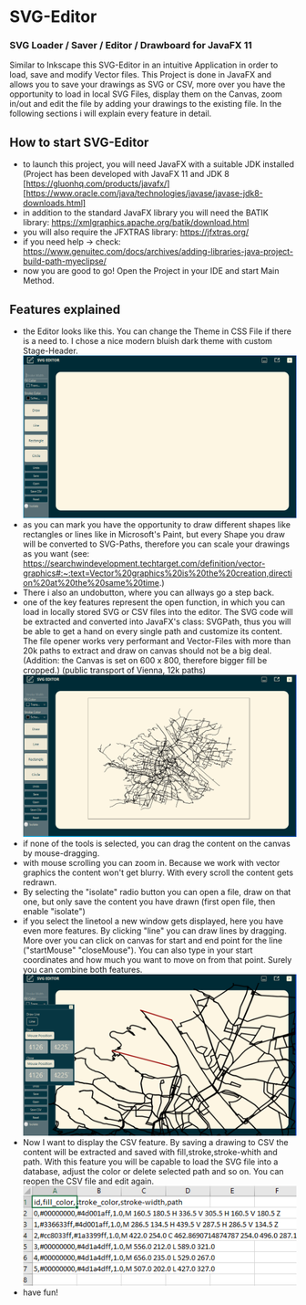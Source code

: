 # SVG-Editor
### SVG Loader / Saver / Editor / Drawboard for JavaFX 11

Similar to Inkscape this SVG-Editor in an intuitive Application in order to load, save and modify Vector files. This Project is done in JavaFX and allows you to save your drawings as SVG or CSV, more over you have the opportunity to load in local SVG Files, display them on the Canvas, zoom in/out and edit the file by adding your drawings to the existing file. In the following sections i will explain every feature in detail.

## How to start SVG-Editor
- to launch this project, you will need JavaFX with a suitable JDK installed (Project has been developed with JavaFX 11 and JDK 8 [https://gluonhq.com/products/javafx/] [https://www.oracle.com/java/technologies/javase/javase-jdk8-downloads.html]
- in addition to the standard JavaFX library you will need the BATIK library: https://xmlgraphics.apache.org/batik/download.html
- you will also require the JFXTRAS library: https://jfxtras.org/
- if you need help -> check: https://www.genuitec.com/docs/archives/adding-libraries-java-project-build-path-myeclipse/
- now you are good to go! Open the Project in your IDE and start Main Method.

## Features explained
- the Editor looks like this. You can change the Theme in CSS File if there is a need to. I chose a nice modern bluish dark theme with custom Stage-Header.
![alt text](https://github.com/lukasthekid/SVG-Editor/blob/master/Screenshots/Overview.PNG)
- as you can mark you have the opportunity to draw different shapes like rectangles or lines like in Microsoft's Paint, but every Shape you draw will be converted to SVG-Paths, therefore you can scale your drawings as you want (see: https://searchwindevelopment.techtarget.com/definition/vector-graphics#:~:text=Vector%20graphics%20is%20the%20creation,direction%20at%20the%20same%20time.)
- There i also an undobutton, where you can allways go a step back.
- one of the key features represent the open function, in which you can load in locally stored SVG or CSV files into the editor. The SVG code will be extracted and converted into JavaFX's class: SVGPath, thus you will be able to get a hand on every single path and customize its content. The file opener works very performant and Vector-Files with more than 20k paths to extract and draw on canvas should not be a big deal. (Addition: the Canvas is set on 600 x 800, therefore bigger fill be cropped.)
(public transport of Vienna, 12k paths)
![alt text](https://github.com/lukasthekid/SVG-Editor/blob/master/Screenshots/OpenSvg.PNG)
- if none of the tools is selected, you can drag the content on the canvas by mouse-dragging.
- with mouse scrolling you can zoom in. Because we work with vector graphics the content won't get blurry. With every scroll the content gets redrawn.
- By selecting the "isolate" radio button you can open a file, draw on that one, but only save the content you have drawn (first open file, then enable "isolate")
- if you select the linetool a new window gets displayed, here you have even more features. By clicking "line" you can draw lines by dragging. More over you can click on canvas for start and end point for the line ("startMouse" "closeMouse"). You can also type in your start coordinates and how much you want to move on from that point. Surely you can combine both features.
![alt text](https://github.com/lukasthekid/SVG-Editor/blob/master/Screenshots/LineController.PNG)
- Now I want to display the CSV feature. By saving a drawing to CSV the content will be extracted and saved with fill,stroke,stroke-whith and path. With this feature you will be capable to load the SVG file into a database, adjust the color or delete selected path and so on. You can reopen the CSV file and edit again.
![alt text](https://github.com/lukasthekid/SVG-Editor/blob/master/Screenshots/CsV.PNG)
- have fun!
